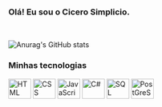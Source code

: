 ### Olá! Eu sou o Cicero Simplicio.
<br>

![Anurag's GitHub stats](https://github-readme-stats.vercel.app/api?username=CiceroSimplicio&show_icons=true&theme=radical&hide=prs,contribs)

### Minhas tecnologias

<div style="display: inline-block">
  <img align="center" height="40" width="45" alt="HTML" src="https://cdn.jsdelivr.net/gh/devicons/devicon/icons/html5/html5-original.svg" />
  <img align="center" height="40" width="45" alt="CSS" src="https://cdn.jsdelivr.net/gh/devicons/devicon/icons/css3/css3-original.svg" />
  <img align="center" height="40" width="45" alt="JavaScript" src="https://cdn.jsdelivr.net/gh/devicons/devicon/icons/javascript/javascript-original.svg" />
  <img align="center" height="40" width="45" alt="C#" src="https://cdn.jsdelivr.net/gh/devicons/devicon/icons/csharp/csharp-original.svg" />
  <img align="center" height="40" width="45" alt="SQL Server" src="https://cdn.jsdelivr.net/gh/devicons/devicon/icons/microsoftsqlserver/microsoftsqlserver-plain-wordmark.svg" />
  <img align="center" height="40" width="45" alt="PostGreSQL" src="https://cdn.jsdelivr.net/gh/devicons/devicon/icons/postgresql/postgresql-original-wordmark.svg" />
</div>
